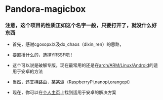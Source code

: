 # Pandora-magicbox
### 注意，这个项目的性质正如这个名字一般，只要打开了，就没什么好东西

* 首先，感谢cgoxopx以及dx_chaos（dixin_ren）的思路，

* 要直播什么的，选择YRSSF吧！

* 这个可以说是破解专版，现在最常用的还是在[arch/ARM/Linux/Android](https://github.com/Erblocker/Pandora-magicbox/tree/master/arch/ARM/Android)的适用于安卓的方法

* 当然，还支持路由，某某派（RaspberryPi,nanopi,orangepi）

* 现在，你可以在[个人主页](https://chainsx.github.com)上找到适用于安卓的解决方案
